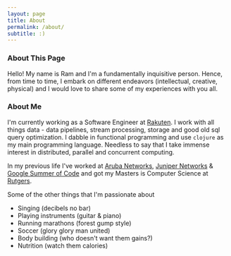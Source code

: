 ```yaml
---
layout: page
title: About
permalink: /about/
subtitle: :)
---
```


### About This Page

Hello! My name is Ram and I'm a fundamentally inquisitive person. Hence, from time to time, I embark on different endeavors (intellectual, creative, physical) and I would love to share some of my experiences with you all.

### About Me

I'm currently working as a Software Engineer at [Rakuten][rakuten]. I work with all things data - data pipelines, stream processing, storage and good old sql query optimization. I dabble in functional programming and use `clojure` as my main programming language. Needless to say that I take immense interest in distributed, parallel and concurrent computing.

In my previous life I've worked at [Aruba Networks][aruba], [Juniper Networks][juniper] & [Google Summer of Code][gsoc] and got my Masters is Computer Science at [Rutgers][rutgers].

Some of the other things that I'm passionate about

- Singing (decibels no bar)
- Playing instruments (guitar & piano)
- Running marathons (forest gump style)
- Soccer (glory glory man united)
- Body building (who doesn't want them gains?)
- Nutrition (watch them calories)

[aruba]: https://www.arubanetworks.com/
[rakuten]: http://rakuten.com
[juniper]: http://juniper.net
[rutgers]: http://rutgers.edu
[gsoc]: https://summerofcode.withgoogle.com/
